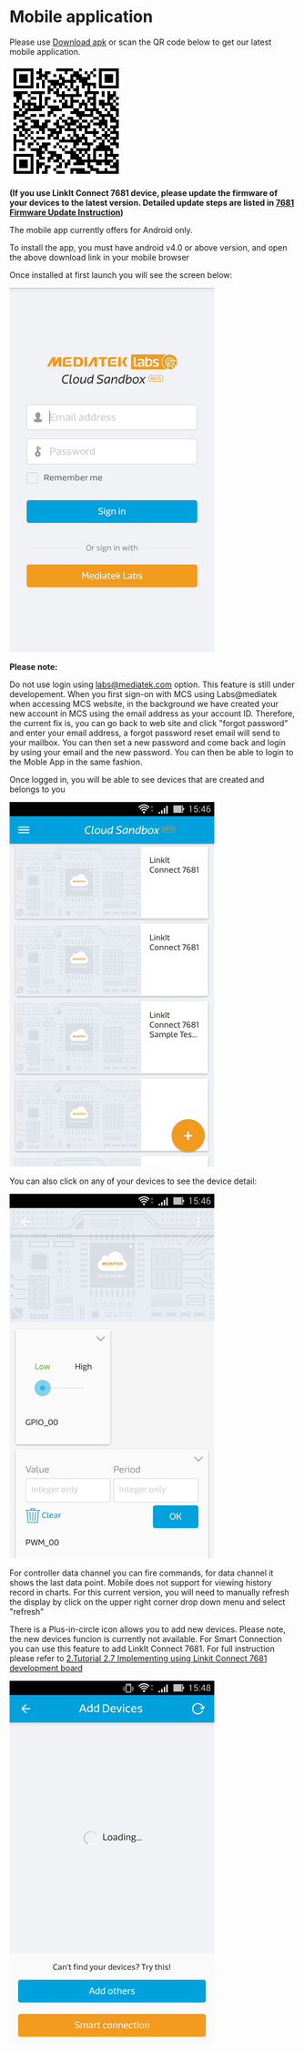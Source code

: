 # Mobile application


Please use [Download apk](https://s3.cn-north-1.amazonaws.com.cn/mtk.linkit/mcs-latest-production-release.apk) or scan the QR code below to get our latest mobile application.

![](../images/Mobile_application/img_mobileapplication_00_cn.png)

**(If you use LinkIt Connect 7681 device, please update the firmware of your devices to the latest version. Detailed update steps are listed in **[7681 Firmware Update Instruction](../7681_firmware_update--cn/)**)**


The mobile app currently offers for Android only.

To install the app, you must have android v4.0 or above version, and open the above download link in your mobile browser


Once installed at first launch you will see the screen below:

![](../images/Mobile_application/img_mobileapplication_01.png)


**Please note:**

Do not use login using labs@mediatek.com option. This feature is still under developement. When you first sign-on with MCS using Labs@mediatek when accessing MCS website, in the background we have created your new account in MCS using the email address as your account ID. Therefore, the current fix is, you can go back to web site and  click "forgot password" and enter your email address, a forgot password reset email will send to your mailbox. You can then set a new password and come back and login by using your email and the new password. You can then be able to login to the Moble App in the same fashion.


Once logged in, you will be able to see devices that are created and belongs to you

![](../images/Mobile_application/img_mobileapplication_02.png)

You can also click on any of your devices to see the device detail:

![](../images/Mobile_application/img_mobileapplication_03.png)

For controller data channel you can fire commands, for data channel it shows the last data point. Mobile does not support for viewing history record in charts. For this current version, you will need to manually refresh the display by click on the upper right corner drop down menu and select "refresh"

There is a Plus-in-circle icon allows you to add new devices. Please note, the new devices funcion is currently not available. For Smart Connection you can use this feature to add LinkIt Connect 7681. For full instruction please refer to [2.Tutorial 2.7 Implementing using Linkit Connect 7681 development board](http://mcs.mediatek.com/resources/latest/tutorial/implementing_using_mt7681_development_board)

![](../images/Mobile_application/img_mobileapplication_04.png)


